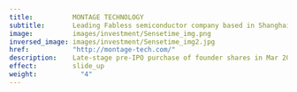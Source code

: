 ```yaml
---
title:          MONTAGE TECHNOLOGY
subtitle:       Leading Fabless semiconductor company based in Shanghai
image:          images/investment/Sensetime_img.png
inversed_image: images/investment/Sensetime_img2.jpg
href:           "http://montage-tech.com/"
description:    Late-stage pre-IPO purchase of founder shares in Mar 2013.  Company went public in Sep 2013 and Sagamore sold shares in four tranches over Jan to May 2014 for net return of 1.7x and an 85% IRR.
effect:         slide_up
weight:           "4"
---
```

